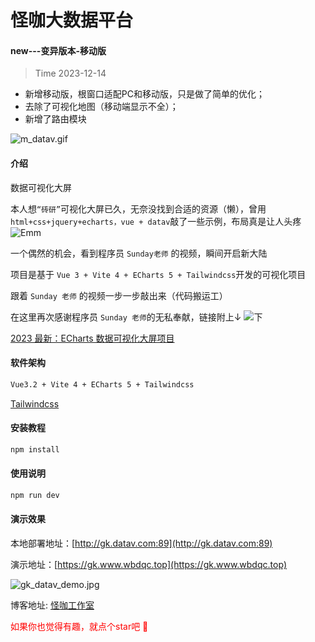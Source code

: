 # 怪咖大数据平台

#### new---变异版本-移动版
> Time 2023-12-14
- 新增移动版，根窗口适配PC和移动版，只是做了简单的优化；
- 去除了可视化地图（移动端显示不全）；
- 新增了路由模块

![m_datav.gif](https://cdn.jsdelivr.net/npm/gk_drawing_bed/img/m_datav.gif)

#### 介绍
数据可视化大屏

本人想`“砖研”`可视化大屏已久，无奈没找到合适的资源（懒），曾用`html+css+jquery+echarts，vue + datav`敲了一些示例，布局真是让人头疼
![Emm](src/assets/images/emm_02.jpg)


一个偶然的机会，看到程序员 `Sunday老师` 的视频，瞬间开启新大陆

项目是基于 `Vue 3 + Vite 4 + ECharts 5 + Tailwindcss`开发的可视化项目

跟着 `Sunday 老师` 的视频一步一步敲出来（代码搬运工）

在这里再次感谢程序员 `Sunday 老师`的无私奉献，链接附上↓
![下](src/assets/images/emm_01.jpg)

[2023 最新：ECharts 数据可视化大屏项目](https://www.bilibili.com/video/BV1yu411E7cm?p=1&vd_source=4c524e8e506ca061863d2041deba2db8)

#### 软件架构
```html
Vue3.2 + Vite 4 + ECharts 5 + Tailwindcss
```
[Tailwindcss](https://www.tailwindcss.cn)

#### 安装教程

```js
npm install
```

#### 使用说明

```js
npm run dev
```

#### 演示效果

本地部署地址：[http://gk.datav.com:89](http://gk.datav.com:89)

演示地址：[https://gk.www.wbdqc.top](https://gk.www.wbdqc.top)

![gk_datav_demo.jpg](https://i.hd-r.cn/c28f224675a2ca8c3a68248c47a3b9be.png)


博客地址: [怪咖工作室](https://www.wbdqc.cn)

<span style="color:red;">如果你也觉得有趣，就点个star吧 🙏</span>
